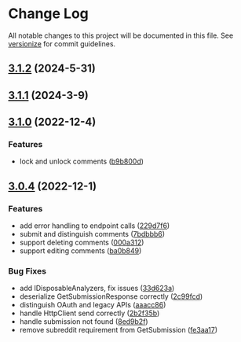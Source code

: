 # Change Log

All notable changes to this project will be documented in this file. See [versionize](https://github.com/versionize/versionize) for commit guidelines.

<a name="3.1.2"></a>
## [3.1.2](https://www.github.com/kyleratti/SnooBrowser/releases/tag/v3.1.2) (2024-5-31)

<a name="3.1.1"></a>
## [3.1.1](https://www.github.com/kyleratti/SnooBrowser/releases/tag/v3.1.1) (2024-3-9)

<a name="3.1.0"></a>
## [3.1.0](https://www.github.com/kyleratti/SnooBrowser/releases/tag/v3.1.0) (2022-12-4)

### Features

* lock and unlock comments ([b9b800d](https://www.github.com/kyleratti/SnooBrowser/commit/b9b800dd5471ff1167c59332ce1c221c1b2c39fc))

<a name="3.0.4"></a>
## [3.0.4](https://www.github.com/kyleratti/SnooBrowser/releases/tag/v3.0.4) (2022-12-1)

### Features

* add error handling to endpoint calls ([229d7f6](https://www.github.com/kyleratti/SnooBrowser/commit/229d7f6fc9dcac84f543254349fc507b254de933))
* submit and distinguish comments ([7bdbbb6](https://www.github.com/kyleratti/SnooBrowser/commit/7bdbbb64899eedadfd298db3dcf34e59979f9e63))
* support deleting comments ([000a312](https://www.github.com/kyleratti/SnooBrowser/commit/000a312bc6a3316bea37bc11fbf952b130f3f7e2))
* support editing comments ([ba0b849](https://www.github.com/kyleratti/SnooBrowser/commit/ba0b849edb0ff2b26c15dda57366bb79a03370bb))

### Bug Fixes

* add IDisposableAnalyzers, fix issues ([33d623a](https://www.github.com/kyleratti/SnooBrowser/commit/33d623ab06b0d7962a0479c100acd5308cbbeabe))
* deserialize GetSubmissionResponse correctly ([2c99fcd](https://www.github.com/kyleratti/SnooBrowser/commit/2c99fcd7cc37f1c986e356d6992d01369657899d))
* distinguish OAuth and legacy APIs ([aaacc86](https://www.github.com/kyleratti/SnooBrowser/commit/aaacc862764734baaf0c752ee9381e0083afb3e4))
* handle HttpClient send correctly ([2b2f35b](https://www.github.com/kyleratti/SnooBrowser/commit/2b2f35bdeb1c93fdb0a6be8a719cc3b919b5b392))
* handle submission not found ([8ed9b2f](https://www.github.com/kyleratti/SnooBrowser/commit/8ed9b2f2c9d1d6ee10187c6e41d005b3314d8cb5))
* remove subreddit requirement from GetSubmission ([fe3aa17](https://www.github.com/kyleratti/SnooBrowser/commit/fe3aa17c95178773226163ce9a6e0a0fe29aac82))

